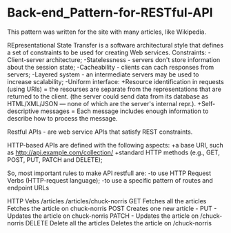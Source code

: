 # Back-end_Pattern-for-RESTful-API
This pattern was written for the site with many articles, like Wikipedia.

REpresentational State Transfer is a software architectural style that defines a set of constraints to be used for creating Web services.
Constraints:
-Client-server architecture;
-Statelessness - servers don't store information about the session state;
-Cacheability - clients can cach responses from servers;
-Layered system - an intermediate servers may be used to increase scalability;
-Uniform interface: 
    +Resource identification in requests (using URIs) = the resourses are separate from the representations that are returned 
     to the client. (the server could send data from its database as HTML/XML/JSON — none of which are the server's internal repr.).
    +Self-descriptive messages = Each message includes enough information to describe how to process the message.

Restful APIs - are web service APIs that satisfy REST constraints.

HTTP-based APIs are defined with the following aspects:
   +a base URI,  such as http://api.example.com/collection/
   +standard HTTP methods (e.g., GET, POST, PUT, PATCH and DELETE);

So, most important rules to make API restfull are:
 -to use HTTP Request Verbs (HTTP-request language);
 -to use a specific pattern of routes and endpoint URLs

HTTP Vebs		      /articles			          /articles/chuck-norris
   GET		Fetches all the articles	Fetches the article on chuck-norris
   POST		Creates one new article		              -
   PUT		           -				      Updates the article on chuck-norris 
  PATCH		           -				      Updates the article on /chuck-norris 
  DELETE	Delete all the articles		Deletes the article on /chuck-norris
